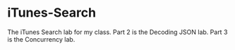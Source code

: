 # iTunes-Search
The iTunes Search lab for my class.
Part 2 is the Decoding JSON lab.
Part 3 is the Concurrency lab.
